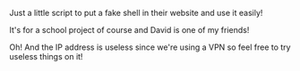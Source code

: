 Just a little script to put a fake shell in their website and use it easily!

It's for a school project of course and David is one of my friends!

Oh! And the IP address is useless since we're using a VPN so feel free to try useless things on it!

